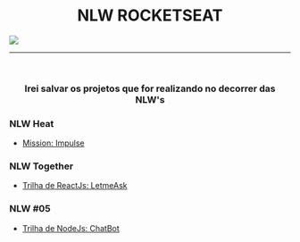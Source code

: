 <h1 align="center" ><strong>NLW ROCKETSEAT</strong></h1>

<img src="https://discover.fcamara.dev/wp-content/themes/fcamara/img/footer/rocketseat.png" />

<hr>
<br>

<h3 align="center" ><strong>Irei salvar os projetos que for realizando no decorrer das NLW's</strong></h3>

### NLW Heat
 - <a href="https://github.com/edinelsonslima/NLW/tree/master/nlw-heat"> Mission: Impulse </a>

### NLW Together
 - <a href="https://github.com/edinelsonslima/NLW/tree/master/nlw-together">Trilha de ReactJs: LetmeAsk</a>

### NLW #05
 - <a href="https://github.com/edinelsonslima/NLW/tree/master/nlw-%2305">Trilha de NodeJs: ChatBot</a>
